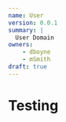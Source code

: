 ```yaml
---
name: User
version: 0.0.1
summary: |
  User Domain
owners:
    - dboyne
    - mSmith
draft: true    
---
```


# Testing